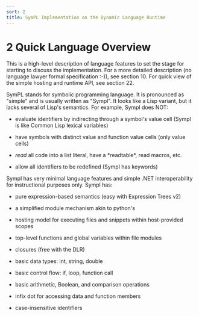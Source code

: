 ```yaml
---
sort: 2
title: SymPL Implementation on the Dynamic Language Runtime
---
```


# 2 Quick Language Overview

This is a high-level description of language features to set the stage for starting to discuss the implementation. For a more detailed description (no language lawyer formal specification :-)), see section 10. For quick view of the simple hosting and runtime API, see section 22.

SymPL stands for symbolic programming language. It is pronounced as "simple" and is usually written as "Sympl". It looks like a Lisp variant, but it lacks several of Lisp's semantics. For example, Sympl does NOT:

- evaluate identifiers by indirecting through a symbol's value cell (Sympl is like Common Lisp lexical variables)

- have symbols with distinct value and function value cells (only value cells)

- *read* all code into a list literal, have a \*readtable\*, read macros, etc.

- allow all identifiers to be redefined (Sympl has keywords)

Sympl has very minimal language features and simple .NET interoperability for instructional purposes only. Sympl has:

- pure expression-based semantics (easy with Expression Trees v2)

- a simplified module mechanism akin to python's

- hosting model for executing files and snippets within host-provided scopes

- top-level functions and global variables within file modules

- closures (free with the DLR)

- basic data types: int, string, double

- basic control flow: if, loop, function call

- basic arithmetic, Boolean, and comparison operations

- infix dot for accessing data and function members

- case-insensitive identifiers
